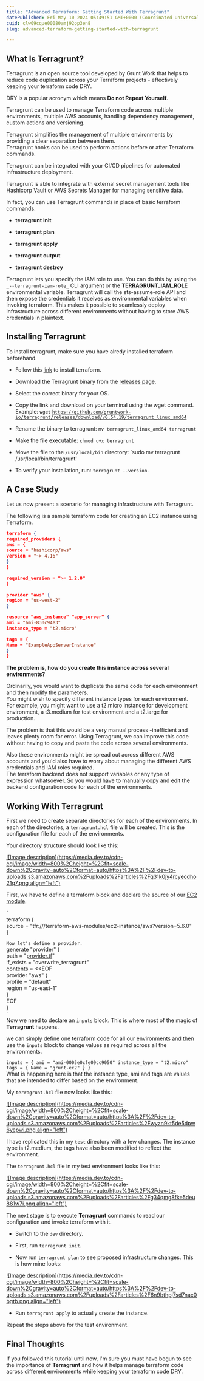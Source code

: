 ```yaml
---
title: "Advanced Terraform: Getting Started With Terragrunt"
datePublished: Fri May 10 2024 05:49:51 GMT+0000 (Coordinated Universal Time)
cuid: clw09cque00080amj92op3en8
slug: advanced-terraform-getting-started-with-terragrunt

---
```



## What Is Terragrunt?

Terragrunt is an open source tool developed by Grunt Work that helps to reduce code duplication across your Terraform projects - effectively keeping your terraform code DRY.

DRY is a popular acronym which means **Do not Repeat Yourself**.

Terragrunt can be used to manage Terraform code across multiple environments, multiple AWS accounts, handling dependency management, custom actions and versioning.

Terragrunt simplifies the management of multiple environments by providing a clear separation between them.  
Terragrunt hooks can be used to perform actions before or after Terraform commands.

Terragrunt can be integrated with your CI/CD pipelines for automated infrastructure deployment.

Terragrunt is able to integrate with external secret management tools like Hashicorp Vault or AWS Secrets Manager for managing sensitive data.

In fact, you can use Terragrunt commands in place of basic terraform commands.

* **terragrunt init**
    
* **terragrunt plan**
    
* **terragrunt apply**
    
* **terragrunt output**
    
* **terragrunt destroy**
    

Terragrunt lets you specify the IAM role to use. You can do this by using the `_--terragrunt-iam-role_` CLI argument or the **TERRAGRUNT\_IAM\_ROLE** environmental variable. Terragrunt will call the sts-assume-role API and then expose the credentials it receives as environmental variables when invoking terraform. This makes it possible to seamlessly deploy infrastructure across different environments without having to store AWS credentials in plaintext.

## Installing Terragrunt

To install terragrunt, make sure you have alredy installed terraform beforehand.

* Follow this [link](https://developer.hashicorp.com/terraform/tutorials/aws-get-started/install-cli) to install terraform.
    
* Download the Terragrunt binary from the [releases page](https://github.com/gruntwork-io/terragrunt/releases).
    
* Select the correct binary for your OS.
    
* Copy the link and download on your terminal using the wget command. Example: `wget` [`https://github.com/gruntwork-io/terragrunt/releases/download/v0.54.19/terragrunt_linux_amd64`](https://dev.to/kelvinskell/advanced-terraform-getting-started-with-terragrunt-b9b#installing-terragrunt)
    
* Rename the binary to terragrunt: `mv terragrunt_linux_amd64 terragrunt`
    
* Make the file executable: `chmod u+x terragrunt`
    
* Move the file to the `/usr/local/bin` directory: \`sudo mv terragrunt /usr/local/bin/terragrunt'
    
* To verify your installation, run: `terragrunt --version`.
    

## A Case Study

Let us now present a scenario for managing infrastructure with Terragrunt.

The following is a sample terraform code for creating an EC2 instance using Terraform.

```json
terraform {
required_providers {
aws = {
source = "hashicorp/aws"
version = "~> 4.16"
}
}

required_version = ">= 1.2.0"
}

provider "aws" {
region = "us-west-2"
}

resource "aws_instance" "app_server" {
ami = "ami-830c94e3"
instance_type = "t2.micro"

tags = {
Name = "ExampleAppServerInstance"
}
}
```

**The problem is, how do you create this instance across several environments?**

Ordinarily, you would want to duplicate the same code for each environment and then modify the parameters.  
You might wish to specify different instance types for each environment. For example, you might want to use a t2.micro instance for development environment, a t3.medium for test environment and a t2.large for production.

The problem is that this would be a very manual process -inefficient and leaves plenty room for error. Using Terragrunt, we can improve this code without having to copy and paste the code across several environments.

Also these environments might be spread out across different AWS accounts and you'd also have to worry about managing the different AWS credentials and IAM roles required.  
The terraform backend does not support variables or any type of expression whatsoever. So you would have to manually copy and edit the backend configuration code for each of the environments.

## Working With Terragrunt

First we need to create separate directories for each of the environments. In each of the directories, a `terragrunt.hcl` file will be created. This is the configuration file for each of the environments.

Your directory structure should look like this:

[![Image description](https://media.dev.to/cdn-cgi/image/width=800%2Cheight=%2Cfit=scale-down%2Cgravity=auto%2Cformat=auto/https%3A%2F%2Fdev-to-uploads.s3.amazonaws.com%2Fuploads%2Farticles%2Fq31k0jy4rcyecdho21q7.png align="left")](https://media.dev.to/cdn-cgi/image/width=800%2Cheight=%2Cfit=scale-down%2Cgravity=auto%2Cformat=auto/https%3A%2F%2Fdev-to-uploads.s3.amazonaws.com%2Fuploads%2Farticles%2Fq31k0jy4rcyecdho21q7.png)

First, we have to define a terraform block and declare the source of our [EC2 module](https://registry.terraform.io/modules/terraform-aws-modules/ec2-instance/aws/latest).

\`  
terraform {  
source = "tfr:///terraform-aws-modules/ec2-instance/aws?version=5.6.0"  
}

`Now let's define a provider.`  
generate "provider" {  
path = "[provider.tf](https://dev.to/kelvinskell/advanced-terraform-getting-started-with-terragrunt-b9b#installing-terragrunt)"  
if\_exists = "overwrite\_terragrunt"  
contents = &lt;&lt;EOF  
provider "aws" {  
profile = "default"  
region = "us-east-1"  
}  
EOF  
}  
\`  
Now we need to declare an `inputs` block. This is where most of the magic of **Terragrunt** happens.

we can simply define one terraform code for all our environments and then use the `inputs` block to change values as required across all the environments.

`inputs = { ami = "ami-0005e0cfe09cc9050" instance_type = "t2.micro" tags = { Name = "grunt-ec2" } }`  
What is happening here is that the instance type, ami and tags are values that are intended to differ based on the environment.

My `terragrunt.hcl` file now looks like this:

[![Image description](https://media.dev.to/cdn-cgi/image/width=800%2Cheight=%2Cfit=scale-down%2Cgravity=auto%2Cformat=auto/https%3A%2F%2Fdev-to-uploads.s3.amazonaws.com%2Fuploads%2Farticles%2Fwyzn9kt5de5dpw6yepwi.png align="left")](https://media.dev.to/cdn-cgi/image/width=800%2Cheight=%2Cfit=scale-down%2Cgravity=auto%2Cformat=auto/https%3A%2F%2Fdev-to-uploads.s3.amazonaws.com%2Fuploads%2Farticles%2Fwyzn9kt5de5dpw6yepwi.png)

I have replicated this in my `test` directory with a few changes. The instance type is t2.medium, the tags have also been modified to reflect the environment.

The `terragrunt.hcl` file in my test environment looks like this:

[![Image description](https://media.dev.to/cdn-cgi/image/width=800%2Cheight=%2Cfit=scale-down%2Cgravity=auto%2Cformat=auto/https%3A%2F%2Fdev-to-uploads.s3.amazonaws.com%2Fuploads%2Farticles%2Fg34qmg8fke5deu881w7i.png align="left")](https://media.dev.to/cdn-cgi/image/width=800%2Cheight=%2Cfit=scale-down%2Cgravity=auto%2Cformat=auto/https%3A%2F%2Fdev-to-uploads.s3.amazonaws.com%2Fuploads%2Farticles%2Fg34qmg8fke5deu881w7i.png)

The next stage is to execute **Terragrunt** commands to read our configuration and invoke terraform with it.

* Switch to the `dev` directory.
    
* First, run `terragrunt init`.
    
* Now run `terragrunt plan` to see proposed infrastructure changes. This is how mine looks:
    

[![Image description](https://media.dev.to/cdn-cgi/image/width=800%2Cheight=%2Cfit=scale-down%2Cgravity=auto%2Cformat=auto/https%3A%2F%2Fdev-to-uploads.s3.amazonaws.com%2Fuploads%2Farticles%2F6n9bthpj7sd7nac0bgtb.png align="left")](https://media.dev.to/cdn-cgi/image/width=800%2Cheight=%2Cfit=scale-down%2Cgravity=auto%2Cformat=auto/https%3A%2F%2Fdev-to-uploads.s3.amazonaws.com%2Fuploads%2Farticles%2F6n9bthpj7sd7nac0bgtb.png)

* Run `terragrunt apply` to actually create the instance.
    

Repeat the steps above for the test environment.

## Final Thoughts

If you followed this tutorial until now, I'm sure you must have begun to see the importance of **Terragrunt** and how it helps manage terraform code across different environments while keeping your terraform code DRY.